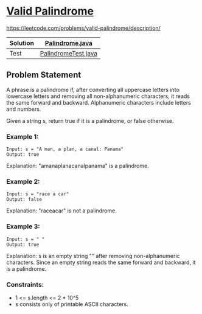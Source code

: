 # [Valid Palindrome](https://leetcode.com/problems/valid-palindrome/description/)
https://leetcode.com/problems/valid-palindrome/description/



| Solution | [Palindrome.java](../../src/main/java/org/example/twopointers/Palindrome.java)         |
|----------|----------------------------------------------------------------------------------------|
| Test     | [PalindromeTest.java](../../src/test/java/org/example/twopointers/PalindromeTest.java) |

## Problem Statement
A phrase is a palindrome if, after converting all uppercase letters into lowercase letters and removing all non-alphanumeric characters, it reads the same forward and backward. Alphanumeric characters include letters and numbers.

Given a string s, return true if it is a palindrome, or false otherwise.



### Example 1:
```
Input: s = "A man, a plan, a canal: Panama"
Output: true
```
Explanation: "amanaplanacanalpanama" is a palindrome.
### Example 2:
```
Input: s = "race a car"
Output: false
```
Explanation: "raceacar" is not a palindrome.

### Example 3:
```
Input: s = " "
Output: true
```
Explanation: s is an empty string "" after removing non-alphanumeric characters.
Since an empty string reads the same forward and backward, it is a palindrome.


### Constraints:

- 1 <= s.length <= 2 * 10^5
- s consists only of printable ASCII characters.